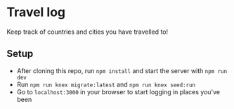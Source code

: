 # Travel log

Keep track of countries and cities you have travelled to!


## Setup

* After cloning this repo, run `npm install` and start the server with `npm run dev`
* Run `npm run knex migrate:latest` and `npm run knex seed:run`
* Go to `localhost:3000` in your browser to start logging in places you've been
